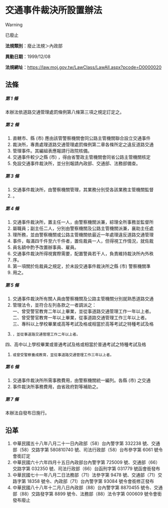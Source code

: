 # 交通事件裁決所設置辦法


> [!WARNING]
> 已廢止


**法規類別**：廢止法規＞內政部

**異動日期**：1999/12/08  

**法規網址**：https://law.moj.gov.tw/LawClass/LawAll.aspx?pcode=D0000020



## 法條
##### 第 1 條
本辦法依道路交通管理處罰條例第八條第三項之規定訂定之。

##### 第 2 條
1. 直轄市、縣 (市) 應由該管警察機關會同公路主管機關聯合設立交通事件
1. 裁決所，專責處理道路交通管理處罰條例第二章各條所定之違反道路交通
1. 管理事件。其編組表應報請行政院核備。
1. 交通事件較少之縣 (市) ，得由省警政主管機關會同省公路主管機關核定
1. 免設交通事件裁決所，並分別報請內政部、交通部、法務部備查。

##### 第 3 條
1. 交通事件裁決所，由警察機關管理，其業務分別受各該業務主管機關監督
1. 。

##### 第 4 條
1. 交通事件裁決所，置主任一人，由警察機關派兼，綜理全所事務並監督所
1. 屬職員；副主任二人，分別由警察機關及公路主管機關派兼，襄助主任處
1. 理所務，並由警察機關或公路主管機關依最近一年處理違反道路交通管理
1. 事件，每滿四千件至六千件者，置佐裁員一人，但得視工作情況，就佐裁
1. 員名額中酌予改置辦事員、雇員。
1. 交通事件裁決所得視實際需要，配置警員若干人，負責維持裁決所內外秩
1. 序。
1. 第一項關於佐裁員之規定，於未設交通事件裁決所之縣 (市) 警察機關準
1. 用之。

##### 第 5 條
1. 交通事件裁決所有關人員由警察機關及公路主管機關分別就熟悉道路交通
1. 管理法令，並符合左列各款之一者調派之：  
一、曾受警官教育二年以上畢業，並從事道路交通管理工作一年以上者。  
二、曾受警官教育一年以上畢業，從事道路交通管理工作三年以上者。  
三、專科以上學校畢業或高等考試及格或相當於高等考試之特種考試及格
1.     ，並從事道路交通管理工作二年以上者。  
四、高中以上學校畢業或普通考試及格或相當於普通考試之特種考試及格
1.     或曾受警察養成教育，並從事道路交通管理工作三年以上者。

##### 第 6 條
1. 交通事件裁決所所需事務費用，由警察機關統一編列。各縣 (市) 之交通
1. 事件裁決所事務費用，由省政府對等補助之。

##### 第 7 條
本辦法自發布日施行。

## 沿革
1. 中華民國五十八年八月二十一日內政部（58）台內警字第 332238 號、交通部（58）交路字第 580810740  號、司法行政部（58）台布參字第 6061 號令會銜訂定
1. 中華民國六十六年四月十五日內政部台內警字第 725009 號、交通部（66）交路字第 032350 號、司法行政部（66）台函刑字第 031779 號函會銜發布
1. 中華民國七十一年八月二日法務部（71）法參字第 9478 號、交通部（71）交路字第 18358 號令、內政部（71）台內警字第 93084 號令會銜修正發布
1. 中華民國八十八年十二月八日內政部（88）台內警字第 8870455  號令、交通部（88）交路發字第 8899 號令、法務部（88）法令字第 000609 號令會銜發布廢止
